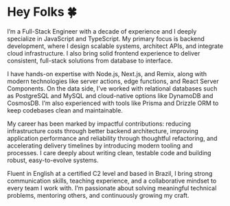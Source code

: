 # Hey Folks 🍀

I’m a Full-Stack Engineer with a decade of experience and I deeply specialize in JavaScript and TypeScript. My primary focus is backend development, where I design scalable systems, architect APIs, and integrate cloud infrastructure. I also bring solid frontend experience to deliver consistent, full-stack solutions from database to interface.

I have hands-on expertise with Node.js, Next.js, and Remix, along with modern technologies like server actions, edge functions, and React Server Components. On the data side, I’ve worked with relational databases such as PostgreSQL and MySQL and cloud-native options like DynamoDB and CosmosDB. I’m also experienced with tools like Prisma and Drizzle ORM to keep codebases clean and maintainable.

My career has been marked by impactful contributions: reducing infrastructure costs through better backend architecture, improving application performance and reliability through thoughtful refactoring, and accelerating delivery timelines by introducing modern tooling and processes. I care deeply about writing clean, testable code and building robust, easy-to-evolve systems.

Fluent in English at a certified C2 level and based in Brazil, I bring strong communication skills, teaching experience, and a collaborative mindset to every team I work with. I’m passionate about solving meaningful technical problems, mentoring others, and continuously growing my craft.
